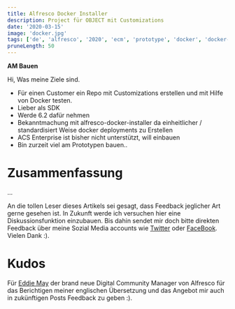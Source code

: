 ```yaml
---
title: Alfresco Docker Installer
description: Project für OBJECT mit Customizations
date: '2020-03-15'
image: 'docker.jpg'
tags: ['de', 'alfresco', '2020', 'ecm', 'prototype', 'docker', 'docker-compose']
pruneLength: 50
---
```


**AM Bauen**

Hi,
Was meine Ziele sind. 
* Für einen Customer ein Repo mit Customizations erstellen und mit Hilfe von Docker testen. 
* Lieber als SDK
* Werde 6.2 dafür nehmen
* Bekanntmachung mit alfresco-docker-installer da einheitlicher / standardisiert Weise docker deployments zu Erstellen
* ACS Enterprise ist bisher nicht unterstützt, will einbauen
* Bin zurzeit viel am Prototypen bauen..

# Zusammenfassung

...

An die tollen Leser dieses Artikels sei gesagt, dass Feedback jeglicher Art gerne gesehen ist. In Zukunft werde ich versuchen hier eine Diskussionsfunktion einzubauen. Bis dahin sendet mir doch bitte direkten Feedback über meine Sozial Media accounts wie [Twitter](https://twitter.com/MartinMueller_) oder [FaceBook](https://www.facebook.com/martin.muller.10485). Vielen Dank :).

# Kudos

Für [Eddie May](https://twitter.com/freshwebs) der brand neue Digital Community Manager von Alfresco für das Berichtigen meiner englischen Übersetzung und das Angebot mir auch in zukünftigen Posts Feedback zu geben :).